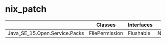 # nix_patch

|                             |Classes        | Interfaces  | Exeption            |
|-----------------------------|---------------|-------------|---------------------|
|Java_SE_15.Open.Service.Packs|	FilePermission|	Flushable	  |NotSerializableException| 
